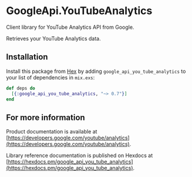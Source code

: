 # GoogleApi.YouTubeAnalytics

Client library for YouTube Analytics API from Google.

Retrieves your YouTube Analytics data.

## Installation

Install this package from [Hex](https://hex.pm) by adding
`google_api_you_tube_analytics` to your list of dependencies in `mix.exs`:

```elixir
def deps do
  [{:google_api_you_tube_analytics, "~> 0.7"}]
end
```

## For more information

Product documentation is available at [https://developers.google.com/youtube/analytics](https://developers.google.com/youtube/analytics).

Library reference documentation is published on Hexdocs at
[https://hexdocs.pm/google_api_you_tube_analytics](https://hexdocs.pm/google_api_you_tube_analytics).
